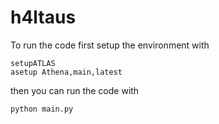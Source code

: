 # h4ltaus
To run the code first setup the environment with
```
setupATLAS
asetup Athena,main,latest
```

then you can run the code with 
```
python main.py
```